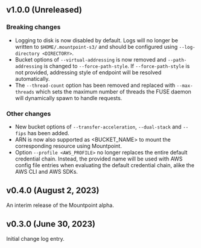 ## v1.0.0 (Unreleased)

### Breaking changes

* Logging to disk is now disabled by default.
  Logs will no longer be written to `$HOME/.mountpoint-s3/` and should be configured using `--log-directory <DIRECTORY>`.
* Bucket options of `--virtual-addressing` is now removed and `--path-addressing` is changed to `--force-path-style`.
  If `--force-path-style` is not provided, addressing style of endpoint will be resolved automatically.
* The `--thread-count` option has been removed and replaced with `--max-threads` which sets the maximum
  number of threads the FUSE daemon will dynamically spawn to handle requests.

### Other changes

* New bucket options of `--transfer-acceleration`, `--dual-stack` and `--fips` has been added.
* ARN is now also supported as <BUCKET_NAME> to mount the corresponding resource using Mountpoint.
* Option `--profile <AWS_PROFILE>` no longer replaces the entire default credential chain.
  Instead, the provided name will be used with AWS config file entries when evaluating the default credential chain,
  alike the AWS CLI and AWS SDKs.

## v0.4.0 (August 2, 2023)

An interim release of the Mountpoint alpha.

## v0.3.0 (June 30, 2023)

Initial change log entry.

